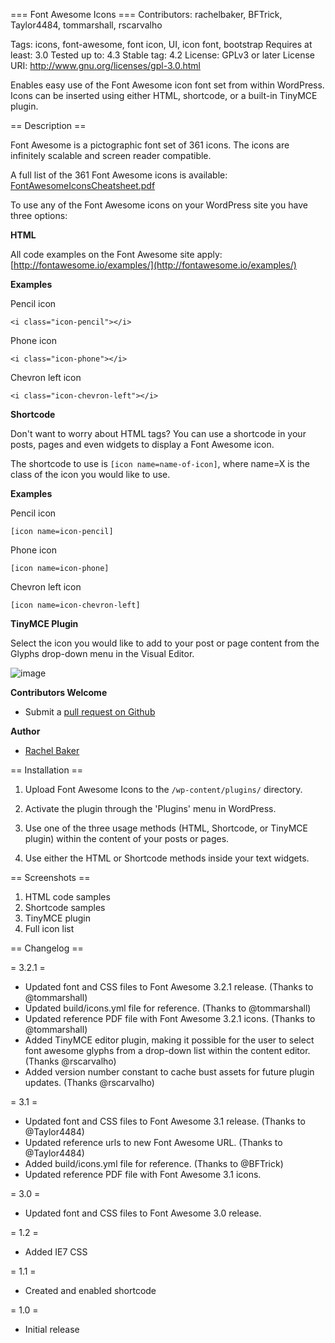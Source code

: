 === Font Awesome Icons ===
Contributors: rachelbaker, BFTrick, Taylor4484, tommarshall, rscarvalho

Tags: icons, font-awesome, font icon, UI, icon font, bootstrap
Requires at least: 3.0
Tested up to: 4.3
Stable tag: 4.2
License: GPLv3 or later
License URI: http://www.gnu.org/licenses/gpl-3.0.html


Enables easy use of the Font Awesome icon font set from within WordPress.  Icons can be inserted using either HTML, shortcode, or a built-in TinyMCE plugin.

== Description ==

Font Awesome is a pictographic font set of 361 icons. The icons are infinitely scalable and screen reader compatible.

A full list of the 361 Font Awesome icons is available: [FontAwesomeIconsCheatsheet.pdf](http://f.cl.ly/items/2e1b3q3g081M173m070I/FontAwesomeIconsCheatsheet.pdf)

To use any of the Font Awesome icons on your WordPress site you have three options:

__HTML__

All code examples on the Font Awesome site apply: [http://fontawesome.io/examples/](http://fontawesome.io/examples/)

**Examples**

Pencil icon

`<i class="icon-pencil"></i>`

Phone icon

`<i class="icon-phone"></i>`

Chevron left icon

`<i class="icon-chevron-left"></i>`

__Shortcode__

Don't want to worry about HTML tags?  You can use a shortcode in your posts, pages and even widgets to display a Font Awesome icon.

The shortcode to use is `[icon name=name-of-icon]`, where name=X is the class of the icon you would like to use.

**Examples**

Pencil icon

`[icon name=icon-pencil]`

Phone icon

`[icon name=icon-phone]`

Chevron left icon

`[icon name=icon-chevron-left]`

__TinyMCE Plugin__

Select the icon you would like to add to your post or page content from the Glyphs drop-down menu in the Visual Editor.

![image](http://f.cl.ly/items/212e2P0m3g39292p271y/Font-Awesome-TinyMCE-plugin.jpg) 

__Contributors Welcome__

*   Submit a [pull request on Github](https://github.com/rachelbaker/Font-Awesome-WordPress-Plugin)

__Author__

*   [Rachel Baker](http://rachelbaker.me)

== Installation ==

1. Upload Font Awesome Icons to the `/wp-content/plugins/` directory.

2. Activate the plugin through the 'Plugins' menu in WordPress.

3. Use one of the three usage methods (HTML, Shortcode, or TinyMCE plugin) within the content of your posts or pages.   

4. Use either the HTML or Shortcode methods inside your text widgets.



== Screenshots ==

1.  HTML code samples
2.  Shortcode samples
3.  TinyMCE plugin
4.  Full icon list




== Changelog ==

= 3.2.1 = 

*   Updated font and CSS files to Font Awesome 3.2.1 release. (Thanks to @tommarshall)
*   Updated build/icons.yml file for reference. (Thanks to @tommarshall)
*   Updated reference PDF file with Font Awesome 3.2.1 icons. (Thanks to @tommarshall)
*   Added TinyMCE editor plugin, making it possible for the user to select font awesome glyphs from a drop-down list within the content editor.  (Thanks @rscarvalho)
*   Added version number constant to cache bust assets for future plugin updates. (Thanks @rscarvalho)


= 3.1 =

*   Updated font and CSS files to Font Awesome 3.1 release. (Thanks to @Taylor4484)
*   Updated reference urls to new Font Awesome URL. (Thanks to @Taylor4484)
*   Added build/icons.yml file for reference. (Thanks to @BFTrick)
*   Updated reference PDF file with Font Awesome 3.1 icons.


= 3.0 =

* Updated font and CSS files to Font Awesome 3.0 release.


= 1.2 =

* Added IE7 CSS

= 1.1 =

* Created and enabled shortcode

= 1.0 =

* Initial release
